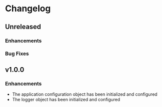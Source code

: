 # Changelog

## Unreleased

### Enhancements

### Bug Fixes

## v1.0.0

### Enhancements

- The application configuration object has been initialized and configured
- The logger object has been initialized and configured
